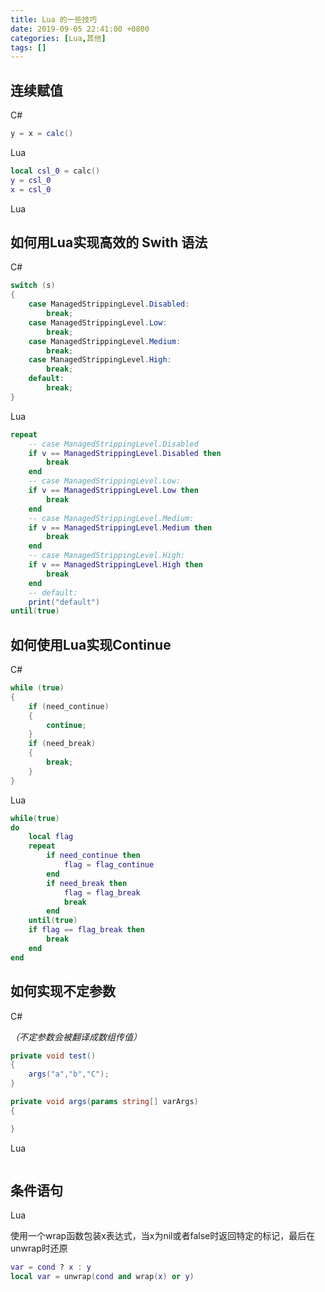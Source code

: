 ```yaml
---
title: Lua 的一些技巧
date: 2019-09-05 22:41:00 +0800
categories: [Lua,其他]
tags: []
---
```


## 连续赋值

C#

```c#
y = x = calc()
```

Lua

```lua
local csl_0 = calc()
y = csl_0
x = csl_0
```


Lua

## 如何用Lua实现高效的 Swith 语法

C#
```c#
switch (s)
{
    case ManagedStrippingLevel.Disabled:
        break;
    case ManagedStrippingLevel.Low:
        break;
    case ManagedStrippingLevel.Medium:
        break;
    case ManagedStrippingLevel.High:
        break;
    default:
        break;
}
```

Lua
```lua
repeat
	-- case ManagedStrippingLevel.Disabled
	if v == ManagedStrippingLevel.Disabled then
		break
	end
	-- case ManagedStrippingLevel.Low:
	if v == ManagedStrippingLevel.Low then
		break
	end
	-- case ManagedStrippingLevel.Medium:
	if v == ManagedStrippingLevel.Medium then
		break
	end
	-- case ManagedStrippingLevel.High:
	if v == ManagedStrippingLevel.High then
		break
	end
	-- default:
	print("default")
until(true)
```


## 如何使用Lua实现Continue

C#

```c#
while (true)
{
    if (need_continue)
    {
        continue;
    }
    if (need_break)
    {
        break;
    }
}
```

Lua

```lua
while(true)
do
	local flag
	repeat
		if need_continue then
			flag = flag_continue
		end
		if need_break then
			flag = flag_break
			break
		end
	until(true)
	if flag == flag_break then
		break
	end
end
```

## 如何实现不定参数

C# 

*（不定参数会被翻译成数组传值）*

```c#
private void test()
{
    args("a","b","C");
}

private void args(params string[] varArgs)
{

}
```

Lua

```lua

```

## 条件语句

Lua

使用一个wrap函数包装x表达式，当x为nil或者false时返回特定的标记，最后在unwrap时还原

```lua
var = cond ? x : y
local var = unwrap(cond and wrap(x) or y)
```













